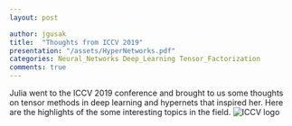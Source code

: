 ```yaml
---
layout: post

author: jgusak
title:  "Thoughts from ICCV 2019"
presentation: "/assets/HyperNetworks.pdf"
categories: Neural_Networks Deep_Learning Tensor_Factorization
comments: true
---
```


Julia went to the ICCV 2019 conference and brought to us some thoughts on tensor methods in deep learning and hypernets that inspired her. Here are the highlights of the some interesting topics in the field.
![ICCV logo](http://iccv2019.thecvf.com/images/ICCV19logo_main.png)